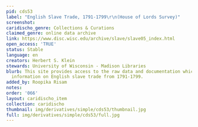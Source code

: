 ```yaml
---
pid: cds53
label: "English Slave Trade, 1791-1799\r\n(House of Lords Survey)"
screenshot: 
caridischo_genre: Collections & Curations
claimed_genre: online data archive
link: https://www.disc.wisc.edu/archive/slave/slave05_index.html
open_access: 'TRUE'
status: Stable
language: en
creators: Herbert S. Klein
stewards: University of Wisconsin - Madison Libraries
blurb: This site provides access to the raw data and documentation which contains
  information on English slave trade from 1791-1799.
added_by: Roopika Risam
notes: 
order: '066'
layout: caridischo_item
collection: caridischo
thumbnail: img/derivatives/simple/cds53/thumbnail.jpg
full: img/derivatives/simple/cds53/full.jpg
---
```

